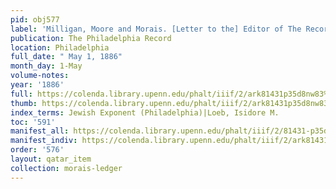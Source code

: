 ```yaml
---
pid: obj577
label: 'Milligan, Moore and Morais. [Letter to the] Editor of The Record: [...].'
publication: The Philadelphia Record
location: Philadelphia
full_date: " May 1, 1886"
month_day: 1-May
volume-notes:
year: '1886'
full: https://colenda.library.upenn.edu/phalt/iiif/2/ark81431p35d8nw83%2FSHA256E-s7161826--887f486ee9e41b971f4fc6260aacbcd726fe144d520fd9f6c31e3e6fc25deb78.jpeg/full/3500,/0/default.jpg
thumb: https://colenda.library.upenn.edu/phalt/iiif/2/ark81431p35d8nw83%2FSHA256E-s7161826--887f486ee9e41b971f4fc6260aacbcd726fe144d520fd9f6c31e3e6fc25deb78.jpeg/full/!200,200/0/default.jpg
index_terms: Jewish Exponent (Philadelphia)|Loeb, Isidore M.
toc: '591'
manifest_all: https://colenda.library.upenn.edu/phalt/iiif/2/81431-p35d8nw83/manifest
manifest_indiv: https://colenda.library.upenn.edu/phalt/iiif/2/ark81431p35d8nw83%2FSHA256E-s7161826--887f486ee9e41b971f4fc6260aacbcd726fe144d520fd9f6c31e3e6fc25deb78.jpeg
order: '576'
layout: qatar_item
collection: morais-ledger
---
```

